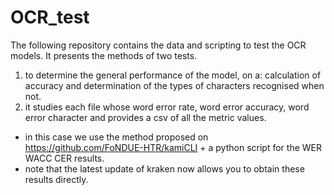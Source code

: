 # OCR_test 

The following repository contains the data and scripting to test the OCR models. 
It presents the methods of two tests. 
1. to determine the general performance of the model, on a: calculation of accuracy and determination of the types of characters recognised when not.
2. it studies each file whose word error rate, word error accuracy, word error character and provides a csv of all the metric values.

- in this case we use the method proposed on https://github.com/FoNDUE-HTR/kamiCLI + a python script for the WER WACC CER results.
- note that the latest update of kraken now allows you to obtain these results directly.

